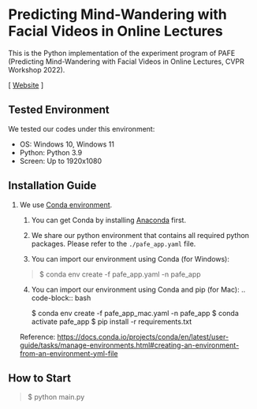# Predicting Mind-Wandering with Facial Videos in Online Lectures
This is the Python implementation of the experiment program of PAFE (Predicting Mind-Wandering with Facial Videos in Online Lectures, CVPR Workshop 2022).

<!--[ [Paper](https://nmsl.kaist.ac.kr/projects/attention/) ]-->
[ [Website](https://nmsl.kaist.ac.kr/projects/attention/) ]

## Tested Environment
We tested our codes under this environment:
- OS: Windows 10, Windows 11
- Python: Python 3.9
- Screen: Up to 1920x1080


## Installation Guide

1. We use [Conda environment](https://docs.conda.io/).

   1. You can get Conda by installing [Anaconda](https://www.anaconda.com/) first. 
   
   2. We share our python environment that contains all required python packages. Please refer to the `./pafe_app.yaml` file.
   
   3. You can import our environment using Conda (for Windows):

   > $ conda env create -f pafe_app.yaml -n pafe_app

   4. You can import our environment using Conda and pip (for Mac):
		.. code-block:: bash

		$ conda env create -f pafe_app_mac.yaml -n pafe_app
		$ conda activate pafe_app
		$ pip install -r requirements.txt

   Reference: https://docs.conda.io/projects/conda/en/latest/user-guide/tasks/manage-environments.html#creating-an-environment-from-an-environment-yml-file

## How to Start

> $ python main.py
